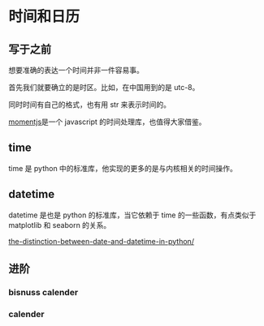 # 时间和日历

## 写于之前

想要准确的表达一个时间并非一件容易事。

首先我们就要确立的是时区。比如，在中国用到的是 utc-8。

同时时间有自己的格式，也有用 str 来表示时间的。

[momentjs](http://momentjs.cn/)是一个 javascript 的时间处理库，也值得大家借鉴。
## time

time 是 python 中的标准库，他实现的更多的是与内核相关的时间操作。

## datetime

datetime 是也是 python 的标准库，当它依赖于 time 的一些函数，有点类似于 matplotlib 和 seaborn 的关系。

[the-distinction-between-date-and-datetime-in-python/](http://gracece.com/2014/10/the-distinction-between-date-and-datetime-in-python/)

## 进阶

### bisnuss calender
### calender

